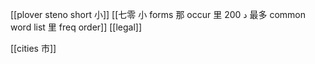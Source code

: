 [[plover steno short 小]]
[[七零 小 forms 那 occur 里 د 200 最多 common word list 里 freq order]]
[[legal]]



[[cities 市]]

# 